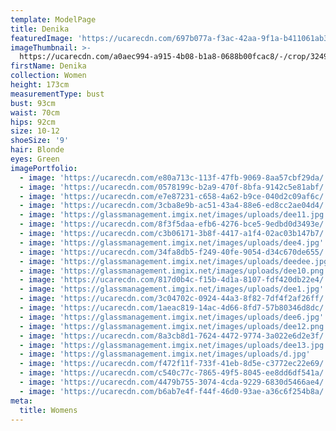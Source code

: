 ```yaml
---
template: ModelPage
title: Denika
featuredImage: 'https://ucarecdn.com/697b077a-f3ac-42aa-9f1a-b411061ab3ec/'
imageThumbnail: >-
  https://ucarecdn.com/a0aec994-a915-4b08-b1a8-0688b00fcac8/-/crop/3249x3368/1404,0/-/preview/
firstName: Denika
collection: Women
height: 173cm
measurementType: bust
bust: 93cm
waist: 70cm
hips: 92cm
size: 10-12
shoeSize: '9'
hair: Blonde
eyes: Green
imagePortfolio:
  - image: 'https://ucarecdn.com/e80a713c-113f-47fb-9069-8aa57cbf29da/'
  - image: 'https://ucarecdn.com/0578199c-b2a9-470f-8bfa-9142c5e81abf/'
  - image: 'https://ucarecdn.com/e7e87231-c658-4a62-b9ce-040d2c09af6c/'
  - image: 'https://ucarecdn.com/3cba8e9b-ac51-43a4-88e6-ed8cc2ae04d4/'
  - image: 'https://glassmanagement.imgix.net/images/uploads/dee11.jpg'
  - image: 'https://ucarecdn.com/8f3f5daa-efb6-4276-bce5-9edbd0d3493e/'
  - image: 'https://ucarecdn.com/c3b06171-3b8f-4417-a1f4-02ac03b147b7/'
  - image: 'https://glassmanagement.imgix.net/images/uploads/dee4.jpg'
  - image: 'https://ucarecdn.com/34fa8db5-f249-40fe-9054-d34c670de655/'
  - image: 'https://glassmanagement.imgix.net/images/uploads/deedee.jpg'
  - image: 'https://glassmanagement.imgix.net/images/uploads/dee10.png'
  - image: 'https://ucarecdn.com/817d0b4c-f15b-4d1a-8107-fdf420db22e4/'
  - image: 'https://glassmanagement.imgix.net/images/uploads/dee1.jpg'
  - image: 'https://ucarecdn.com/3c04702c-0924-44a3-8f82-7df4f2af26ff/'
  - image: 'https://ucarecdn.com/1aeac819-14ac-4d66-8fd7-57b80346d8dc/'
  - image: 'https://glassmanagement.imgix.net/images/uploads/dee6.jpg'
  - image: 'https://glassmanagement.imgix.net/images/uploads/dee12.png'
  - image: 'https://ucarecdn.com/8a3cb8d1-7624-4472-9774-3a022e6d2e3f/'
  - image: 'https://glassmanagement.imgix.net/images/uploads/dee13.jpg'
  - image: 'https://glassmanagement.imgix.net/images/uploads/d.jpg'
  - image: 'https://ucarecdn.com/f472f11f-733f-41eb-8d5e-c3772ec22e69/'
  - image: 'https://ucarecdn.com/c540c77c-7865-49f5-8045-ee8dd6df541a/'
  - image: 'https://ucarecdn.com/4479b755-3074-4cda-9229-6830d5466ae4/'
  - image: 'https://ucarecdn.com/b6ab7e4f-f44f-46d0-93ae-a36c6f254b8a/'
meta:
  title: Womens
---
```


